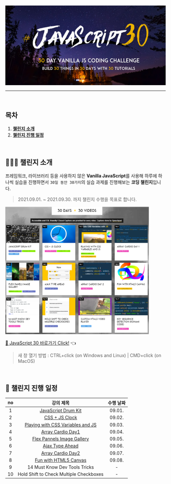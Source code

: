 <div align="center">    
  <br />
  <img src="./img/js30_logo.jpg" alt="JavaScript 30" height="250px" />
  <hr />
  <br />
</div>

## 목차

1. [**챌린지 소개**](#1)
2. [**챌린지 진행 일정**](#2)

<br />

<div id="1"></div>

## 💁🏻‍♂ 챌린지 소개

프레임워크, 라이브러리 등을 사용하지 않은 **Vanilla JavaScript**를 사용해 하루에 하나씩 실습을 진행하면서 `30일 동안 30가지`의 실습 과제를 진행해보는 **코딩 챌린지**입니다.

> 2021.09.01. ~ 2021.09.30. 까지 챌린지 수행을 목표로 합니다.

<img src="./img/example-page.png" alt="30 DAYS x 30 VIDEOS" height="400px" />

[🔗 JavaScript 30 바로가기 Click!](https://javascript30.com/) 👈

> 새 창 열기 방법 : CTRL+click (on Windows and Linux) | CMD+click (on MacOS)

<br />

<div id="2"></div>

## 📅 챌린지 진행 일정

| no  |                                                          강의 제목                                                           | 수행 날짜 |
| :-: | :--------------------------------------------------------------------------------------------------------------------------: | :-------: |
|  1  |        [JavaScript Drum Kit](https://github.com/JeongHwan-dev/javascript30-course/tree/master/01-JavaScript-Drum-Kit)        |  09.01.   |
|  2  |              [CSS + JS Clock](https://github.com/JeongHwan-dev/javascript30-course/tree/master/02-CSS-JS-Clock)              |  09.02.   |
|  3  |    [Playing with CSS Variables and JS](https://github.com/JeongHwan-dev/javascript30-course/tree/master/03-CSS-Variables)    |  09.03.   |
|  4  |          [Array Cardio Day1](https://github.com/JeongHwan-dev/javascript30-course/tree/master/04-Array-Cardio-Day1)          |  09.04.   |
|  5  | [Flex Pannels Image Gallery](https://github.com/JeongHwan-dev/javascript30-course/tree/master/05-Flex-Pannels-Image-Gallery) |  09.05.   |
|  6  |            [Ajax Type Ahead](https://github.com/JeongHwan-dev/javascript30-course/tree/master/06-Ajax-Type-Ahead)            |  09.06.   |
|  7  |          [Array Cardio Day2](https://github.com/JeongHwan-dev/javascript30-course/tree/master/07-Array-Cardio-Day2)          |  09.07.   |
|  8  |      [Fun with HTML5 Canvas](https://github.com/JeongHwan-dev/javascript30-course/tree/master/08-Fun-With-HTML5-Canvas)      |  09.08.   |
|  9  |                                                14 Must Know Dev Tools Tricks                                                 |     -     |
| 10  |                                           Hold Shift to Check Multiple Checkboxes                                            |     -     |
